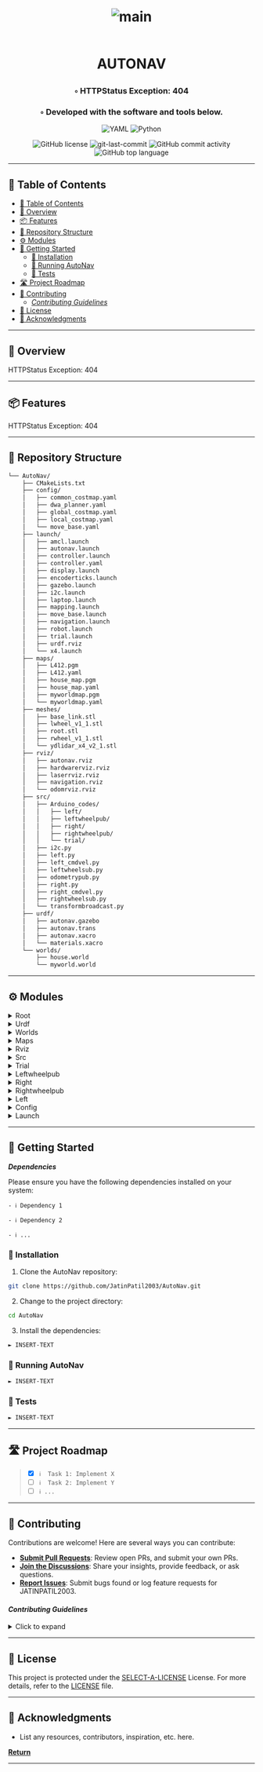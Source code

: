 <div align="center">
<h1 align="center">
<!-- <img src="https://raw.githubusercontent.com/PKief/vscode-material-icon-theme/ec559a9f6bfd399b82bb44393651661b08aaf7ba/icons/folder-markdown-open.svg" width="100" /> -->

![main](https://github.com/JatinPatil2003/AutoNav/images/AutoNavv85.png?raw=true)

<br>AUTONAV</h1>
<h3>◦ HTTPStatus Exception: 404</h3>
<h3>◦ Developed with the software and tools below.</h3>

<p align="center">
<img src="https://img.shields.io/badge/YAML-CB171E.svg?style=apps&logo=YAML&logoColor=white" alt="YAML" />
<img src="https://img.shields.io/badge/Python-3776AB.svg?style=apps&logo=Python&logoColor=white" alt="Python" />
</p>
<img src="https://img.shields.io/github/license/JatinPatil2003/AutoNav?style=apps&color=5D6D7E" alt="GitHub license" />
<img src="https://img.shields.io/github/last-commit/JatinPatil2003/AutoNav?style=apps&color=5D6D7E" alt="git-last-commit" />
<img src="https://img.shields.io/github/commit-activity/m/JatinPatil2003/AutoNav?style=apps&color=5D6D7E" alt="GitHub commit activity" />
<img src="https://img.shields.io/github/languages/top/JatinPatil2003/AutoNav?style=apps&color=5D6D7E" alt="GitHub top language" />
</div>

---

## 📖 Table of Contents
- [📖 Table of Contents](#-table-of-contents)
- [📍 Overview](#-overview)
- [📦 Features](#-features)
- [📂 Repository Structure](#-repository-structure)
- [⚙️ Modules](#️-modules)
- [🚀 Getting Started](#-getting-started)
  - [🔧 Installation](#-installation)
  - [🤖 Running AutoNav](#-running-autonav)
  - [🧪 Tests](#-tests)
- [🛣 Project Roadmap](#-project-roadmap)
- [🤝 Contributing](#-contributing)
    - [*Contributing Guidelines*](#contributing-guidelines)
- [📄 License](#-license)
- [👏 Acknowledgments](#-acknowledgments)

---


## 📍 Overview

HTTPStatus Exception: 404

---

## 📦 Features

HTTPStatus Exception: 404

---


## 📂 Repository Structure

```sh
└── AutoNav/
    ├── CMakeLists.txt
    ├── config/
    │   ├── common_costmap.yaml
    │   ├── dwa_planner.yaml
    │   ├── global_costmap.yaml
    │   ├── local_costmap.yaml
    │   └── move_base.yaml
    ├── launch/
    │   ├── amcl.launch
    │   ├── autonav.launch
    │   ├── controller.launch
    │   ├── controller.yaml
    │   ├── display.launch
    │   ├── encoderticks.launch
    │   ├── gazebo.launch
    │   ├── i2c.launch
    │   ├── laptop.launch
    │   ├── mapping.launch
    │   ├── move_base.launch
    │   ├── navigation.launch
    │   ├── robot.launch
    │   ├── trial.launch
    │   ├── urdf.rviz
    │   └── x4.launch
    ├── maps/
    │   ├── L412.pgm
    │   ├── L412.yaml
    │   ├── house_map.pgm
    │   ├── house_map.yaml
    │   ├── myworldmap.pgm
    │   └── myworldmap.yaml
    ├── meshes/
    │   ├── base_link.stl
    │   ├── lwheel_v1_1.stl
    │   ├── root.stl
    │   ├── rwheel_v1_1.stl
    │   └── ydlidar_x4_v2_1.stl
    ├── rviz/
    │   ├── autonav.rviz
    │   ├── hardwarerviz.rviz
    │   ├── laserrviz.rviz
    │   ├── navigation.rviz
    │   └── odomrviz.rviz
    ├── src/
    │   ├── Arduino_codes/
    │   │   ├── left/
    │   │   ├── leftwheelpub/
    │   │   ├── right/
    │   │   ├── rightwheelpub/
    │   │   └── trial/
    │   ├── i2c.py
    │   ├── left.py
    │   ├── left_cmdvel.py
    │   ├── leftwheelsub.py
    │   ├── odometrypub.py
    │   ├── right.py
    │   ├── right_cmdvel.py
    │   ├── rightwheelsub.py
    │   └── transformbroadcast.py
    ├── urdf/
    │   ├── autonav.gazebo
    │   ├── autonav.trans
    │   ├── autonav.xacro
    │   └── materials.xacro
    └── worlds/
        ├── house.world
        └── myworld.world

```

---


## ⚙️ Modules

<details closed><summary>Root</summary>

| File                                                                                 | Summary                   |
| ---                                                                                  | ---                       |
| [CMakeLists.txt](https://github.com/JatinPatil2003/AutoNav/blob/main/CMakeLists.txt) | HTTPStatus Exception: 404 |

</details>

<details closed><summary>Urdf</summary>

| File                                                                                        | Summary                   |
| ---                                                                                         | ---                       |
| [autonav.gazebo](https://github.com/JatinPatil2003/AutoNav/blob/main/urdf/autonav.gazebo)   | HTTPStatus Exception: 404 |
| [autonav.xacro](https://github.com/JatinPatil2003/AutoNav/blob/main/urdf/autonav.xacro)     | HTTPStatus Exception: 404 |
| [materials.xacro](https://github.com/JatinPatil2003/AutoNav/blob/main/urdf/materials.xacro) | HTTPStatus Exception: 404 |
| [autonav.trans](https://github.com/JatinPatil2003/AutoNav/blob/main/urdf/autonav.trans)     | HTTPStatus Exception: 404 |

</details>

<details closed><summary>Worlds</summary>

| File                                                                                      | Summary                   |
| ---                                                                                       | ---                       |
| [myworld.world](https://github.com/JatinPatil2003/AutoNav/blob/main/worlds/myworld.world) | HTTPStatus Exception: 404 |
| [house.world](https://github.com/JatinPatil2003/AutoNav/blob/main/worlds/house.world)     | HTTPStatus Exception: 404 |

</details>

<details closed><summary>Maps</summary>

| File                                                                                        | Summary                   |
| ---                                                                                         | ---                       |
| [myworldmap.yaml](https://github.com/JatinPatil2003/AutoNav/blob/main/maps/myworldmap.yaml) | HTTPStatus Exception: 404 |
| [L412.yaml](https://github.com/JatinPatil2003/AutoNav/blob/main/maps/L412.yaml)             | HTTPStatus Exception: 404 |
| [house_map.yaml](https://github.com/JatinPatil2003/AutoNav/blob/main/maps/house_map.yaml)   | HTTPStatus Exception: 404 |

</details>

<details closed><summary>Rviz</summary>

| File                                                                                            | Summary                   |
| ---                                                                                             | ---                       |
| [autonav.rviz](https://github.com/JatinPatil2003/AutoNav/blob/main/rviz/autonav.rviz)           | HTTPStatus Exception: 404 |
| [hardwarerviz.rviz](https://github.com/JatinPatil2003/AutoNav/blob/main/rviz/hardwarerviz.rviz) | HTTPStatus Exception: 404 |
| [laserrviz.rviz](https://github.com/JatinPatil2003/AutoNav/blob/main/rviz/laserrviz.rviz)       | HTTPStatus Exception: 404 |
| [navigation.rviz](https://github.com/JatinPatil2003/AutoNav/blob/main/rviz/navigation.rviz)     | HTTPStatus Exception: 404 |
| [odomrviz.rviz](https://github.com/JatinPatil2003/AutoNav/blob/main/rviz/odomrviz.rviz)         | HTTPStatus Exception: 404 |

</details>

<details closed><summary>Src</summary>

| File                                                                                                   | Summary                   |
| ---                                                                                                    | ---                       |
| [right_cmdvel.py](https://github.com/JatinPatil2003/AutoNav/blob/main/src/right_cmdvel.py)             | HTTPStatus Exception: 404 |
| [odometrypub.py](https://github.com/JatinPatil2003/AutoNav/blob/main/src/odometrypub.py)               | HTTPStatus Exception: 404 |
| [left.py](https://github.com/JatinPatil2003/AutoNav/blob/main/src/left.py)                             | HTTPStatus Exception: 404 |
| [right.py](https://github.com/JatinPatil2003/AutoNav/blob/main/src/right.py)                           | HTTPStatus Exception: 404 |
| [leftwheelsub.py](https://github.com/JatinPatil2003/AutoNav/blob/main/src/leftwheelsub.py)             | HTTPStatus Exception: 404 |
| [i2c.py](https://github.com/JatinPatil2003/AutoNav/blob/main/src/i2c.py)                               | HTTPStatus Exception: 404 |
| [rightwheelsub.py](https://github.com/JatinPatil2003/AutoNav/blob/main/src/rightwheelsub.py)           | HTTPStatus Exception: 404 |
| [transformbroadcast.py](https://github.com/JatinPatil2003/AutoNav/blob/main/src/transformbroadcast.py) | HTTPStatus Exception: 404 |
| [left_cmdvel.py](https://github.com/JatinPatil2003/AutoNav/blob/main/src/left_cmdvel.py)               | HTTPStatus Exception: 404 |

</details>

<details closed><summary>Trial</summary>

| File                                                                                               | Summary                   |
| ---                                                                                                | ---                       |
| [trial.ino](https://github.com/JatinPatil2003/AutoNav/blob/main/src/Arduino_codes/trial/trial.ino) | HTTPStatus Exception: 404 |

</details>

<details closed><summary>Leftwheelpub</summary>

| File                                                                                                                    | Summary                   |
| ---                                                                                                                     | ---                       |
| [leftwheelpub.ino](https://github.com/JatinPatil2003/AutoNav/blob/main/src/Arduino_codes/leftwheelpub/leftwheelpub.ino) | HTTPStatus Exception: 404 |

</details>

<details closed><summary>Right</summary>

| File                                                                                               | Summary                   |
| ---                                                                                                | ---                       |
| [right.ino](https://github.com/JatinPatil2003/AutoNav/blob/main/src/Arduino_codes/right/right.ino) | HTTPStatus Exception: 404 |

</details>

<details closed><summary>Rightwheelpub</summary>

| File                                                                                                                       | Summary                   |
| ---                                                                                                                        | ---                       |
| [rightwheelpub.ino](https://github.com/JatinPatil2003/AutoNav/blob/main/src/Arduino_codes/rightwheelpub/rightwheelpub.ino) | HTTPStatus Exception: 404 |

</details>

<details closed><summary>Left</summary>

| File                                                                                            | Summary                   |
| ---                                                                                             | ---                       |
| [left.ino](https://github.com/JatinPatil2003/AutoNav/blob/main/src/Arduino_codes/left/left.ino) | HTTPStatus Exception: 404 |

</details>

<details closed><summary>Config</summary>

| File                                                                                                  | Summary                   |
| ---                                                                                                   | ---                       |
| [move_base.yaml](https://github.com/JatinPatil2003/AutoNav/blob/main/config/move_base.yaml)           | HTTPStatus Exception: 404 |
| [common_costmap.yaml](https://github.com/JatinPatil2003/AutoNav/blob/main/config/common_costmap.yaml) | HTTPStatus Exception: 404 |
| [dwa_planner.yaml](https://github.com/JatinPatil2003/AutoNav/blob/main/config/dwa_planner.yaml)       | HTTPStatus Exception: 404 |
| [global_costmap.yaml](https://github.com/JatinPatil2003/AutoNav/blob/main/config/global_costmap.yaml) | HTTPStatus Exception: 404 |
| [local_costmap.yaml](https://github.com/JatinPatil2003/AutoNav/blob/main/config/local_costmap.yaml)   | HTTPStatus Exception: 404 |

</details>

<details closed><summary>Launch</summary>

| File                                                                                                  | Summary                   |
| ---                                                                                                   | ---                       |
| [x4.launch](https://github.com/JatinPatil2003/AutoNav/blob/main/launch/x4.launch)                     | HTTPStatus Exception: 404 |
| [mapping.launch](https://github.com/JatinPatil2003/AutoNav/blob/main/launch/mapping.launch)           | HTTPStatus Exception: 404 |
| [autonav.launch](https://github.com/JatinPatil2003/AutoNav/blob/main/launch/autonav.launch)           | HTTPStatus Exception: 404 |
| [controller.launch](https://github.com/JatinPatil2003/AutoNav/blob/main/launch/controller.launch)     | HTTPStatus Exception: 404 |
| [robot.launch](https://github.com/JatinPatil2003/AutoNav/blob/main/launch/robot.launch)               | HTTPStatus Exception: 404 |
| [encoderticks.launch](https://github.com/JatinPatil2003/AutoNav/blob/main/launch/encoderticks.launch) | HTTPStatus Exception: 404 |
| [move_base.launch](https://github.com/JatinPatil2003/AutoNav/blob/main/launch/move_base.launch)       | HTTPStatus Exception: 404 |
| [gazebo.launch](https://github.com/JatinPatil2003/AutoNav/blob/main/launch/gazebo.launch)             | HTTPStatus Exception: 404 |
| [trial.launch](https://github.com/JatinPatil2003/AutoNav/blob/main/launch/trial.launch)               | HTTPStatus Exception: 404 |
| [i2c.launch](https://github.com/JatinPatil2003/AutoNav/blob/main/launch/i2c.launch)                   | HTTPStatus Exception: 404 |
| [controller.yaml](https://github.com/JatinPatil2003/AutoNav/blob/main/launch/controller.yaml)         | HTTPStatus Exception: 404 |
| [laptop.launch](https://github.com/JatinPatil2003/AutoNav/blob/main/launch/laptop.launch)             | HTTPStatus Exception: 404 |
| [amcl.launch](https://github.com/JatinPatil2003/AutoNav/blob/main/launch/amcl.launch)                 | HTTPStatus Exception: 404 |
| [navigation.launch](https://github.com/JatinPatil2003/AutoNav/blob/main/launch/navigation.launch)     | HTTPStatus Exception: 404 |
| [display.launch](https://github.com/JatinPatil2003/AutoNav/blob/main/launch/display.launch)           | HTTPStatus Exception: 404 |
| [urdf.rviz](https://github.com/JatinPatil2003/AutoNav/blob/main/launch/urdf.rviz)                     | HTTPStatus Exception: 404 |

</details>

---

## 🚀 Getting Started

***Dependencies***

Please ensure you have the following dependencies installed on your system:

`- ℹ️ Dependency 1`

`- ℹ️ Dependency 2`

`- ℹ️ ...`

### 🔧 Installation

1. Clone the AutoNav repository:
```sh
git clone https://github.com/JatinPatil2003/AutoNav.git
```

2. Change to the project directory:
```sh
cd AutoNav
```

3. Install the dependencies:
```sh
► INSERT-TEXT
```

### 🤖 Running AutoNav

```sh
► INSERT-TEXT
```

### 🧪 Tests
```sh
► INSERT-TEXT
```

---


## 🛣 Project Roadmap

> - [X] `ℹ️  Task 1: Implement X`
> - [ ] `ℹ️  Task 2: Implement Y`
> - [ ] `ℹ️ ...`


---

## 🤝 Contributing

Contributions are welcome! Here are several ways you can contribute:

- **[Submit Pull Requests](https://github.com/JatinPatil2003/AutoNav/blob/main/CONTRIBUTING.md)**: Review open PRs, and submit your own PRs.
- **[Join the Discussions](https://github.com/JatinPatil2003/AutoNav/discussions)**: Share your insights, provide feedback, or ask questions.
- **[Report Issues](https://github.com/JatinPatil2003/AutoNav/issues)**: Submit bugs found or log feature requests for JATINPATIL2003.

#### *Contributing Guidelines*

<details closed>
<summary>Click to expand</summary>

1. **Fork the Repository**: Start by forking the project repository to your GitHub account.
2. **Clone Locally**: Clone the forked repository to your local machine using a Git client.
   ```sh
   git clone <your-forked-repo-url>
   ```
3. **Create a New Branch**: Always work on a new branch, giving it a descriptive name.
   ```sh
   git checkout -b new-feature-x
   ```
4. **Make Your Changes**: Develop and test your changes locally.
5. **Commit Your Changes**: Commit with a clear and concise message describing your updates.
   ```sh
   git commit -m 'Implemented new feature x.'
   ```
6. **Push to GitHub**: Push the changes to your forked repository.
   ```sh
   git push origin new-feature-x
   ```
7. **Submit a Pull Request**: Create a PR against the original project repository. Clearly describe the changes and their motivations.

Once your PR is reviewed and approved, it will be merged into the main branch.

</details>

---

## 📄 License


This project is protected under the [SELECT-A-LICENSE](https://choosealicense.com/licenses) License. For more details, refer to the [LICENSE](https://choosealicense.com/licenses/) file.

---

## 👏 Acknowledgments

- List any resources, contributors, inspiration, etc. here.

[**Return**](#Top)

---

